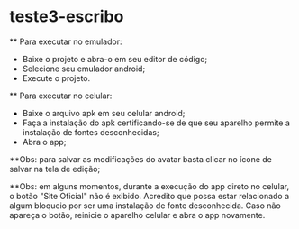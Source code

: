 # teste3-escribo
** Para executar no emulador:
- Baixe o projeto e abra-o em seu editor de código;
- Selecione seu emulador android;
- Execute o projeto.

** Para executar no celular:
- Baixe o arquivo apk em seu celular android;
- Faça a instalação do apk certificando-se de que seu aparelho permite a instalação de fontes desconhecidas;
- Abra o app;

**Obs: para salvar as modificações do avatar basta clicar no ícone de salvar na tela de edição;

**Obs: em alguns momentos, durante a execução do app direto no celular, o botão "Site Oficial" não é exibido. Acredito que possa estar relacionado a algum bloqueio por ser uma instalação de fonte desconhecida. Caso não apareça o botão, reinicie o aparelho celular e abra o app novamente.
